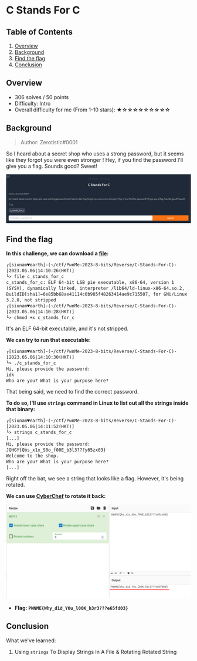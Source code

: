# C Stands For C

## Table of Contents

1. [Overview](#overview)
2. [Background](#background)
3. [Find the flag](#find-the-flag)
4. [Conclusion](#conclusion)

## Overview

- 306 solves / 50 points
- Difficulty: Intro
- Overall difficulty for me (From 1-10 stars): ★☆☆☆☆☆☆☆☆☆

## Background

> Author: Zerotistic#0001

So I heard about a secret shop who uses a strong password, but it seems like they forgot you were even stronger ! Hey, if you find the password I'll give you a flag. Sounds good? Sweet!

![](https://raw.githubusercontent.com/siunam321/CTF-Writeups/main/PwnMe-2023-8-bits/images/Pasted%20image%2020230506141006.png)

## Find the flag

**In this challenge, we can download a [file](https://github.com/siunam321/CTF-Writeups/blob/main/PwnMe-2023-8-bits/Reverse/C-Stands-For-C/c_stands_for_c):**
```shell
┌[siunam♥earth]-(~/ctf/PwnMe-2023-8-bits/Reverse/C-Stands-For-C)-[2023.05.06|14:10:26(HKT)]
└> file c_stands_for_c 
c_stands_for_c: ELF 64-bit LSB pie executable, x86-64, version 1 (SYSV), dynamically linked, interpreter /lib64/ld-linux-x86-64.so.2, BuildID[sha1]=6e85bb68ae41114c0b985f48263414ae9c715507, for GNU/Linux 3.2.0, not stripped
┌[siunam♥earth]-(~/ctf/PwnMe-2023-8-bits/Reverse/C-Stands-For-C)-[2023.05.06|14:10:28(HKT)]
└> chmod +x c_stands_for_c
```

It's an ELF 64-bit executable, and it's not stripped.

**We can try to run that executable:**
```shell
┌[siunam♥earth]-(~/ctf/PwnMe-2023-8-bits/Reverse/C-Stands-For-C)-[2023.05.06|14:10:30(HKT)]
└> ./c_stands_for_c 
Hi, please provide the password:
idk
Who are you? What is your purpose here?
```

That being said, we need to find the correct password.

**To do so, I'll use `strings` command in Linux to list out all the strings inside that binary:**
```shell
┌[siunam♥earth]-(~/ctf/PwnMe-2023-8-bits/Reverse/C-Stands-For-C)-[2023.05.06|14:11:52(HKT)]
└> strings c_stands_for_c
[...]
Hi, please provide the password:
JQHGY{Qbs_x1x_S0o_f00E_b3l3???y65zx03}
Welcome to the shop.
Who are you? What is your purpose here?
[...]
```

Right off the bat, we see a string that looks like a flag. However, it's being rotated.

**We can use [CyberChef](https://gchq.github.io/CyberChef/) to rotate it back:**

![](https://raw.githubusercontent.com/siunam321/CTF-Writeups/main/PwnMe-2023-8-bits/images/Pasted%20image%2020230506141355.png)

- **Flag: `PWNME{Why_d1d_Y0u_l00K_h3r3???e65fd03}`**

## Conclusion

What we've learned:

1. Using `strings` To Display Strings In A File & Rotating Rotated String